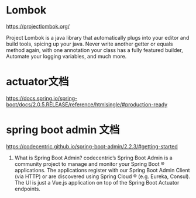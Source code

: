 # Lombok
https://projectlombok.org/

Project Lombok is a java library that automatically plugs into your editor and build tools, spicing up your java.
Never write another getter or equals method again, with one annotation your class has a fully featured builder, Automate your logging variables, and much more.

# actuator文档

https://docs.spring.io/spring-boot/docs/2.0.5.RELEASE/reference/htmlsingle/#production-ready

# spring boot admin 文档

https://codecentric.github.io/spring-boot-admin/2.2.3/#getting-started

1. What is Spring Boot Admin?
codecentric’s Spring Boot Admin is a community project to manage and monitor your Spring Boot ® applications. The applications register with our Spring Boot Admin Client (via HTTP) or are discovered using Spring Cloud ® (e.g. Eureka, Consul). The UI is just a Vue.js application on top of the Spring Boot Actuator endpoints.

